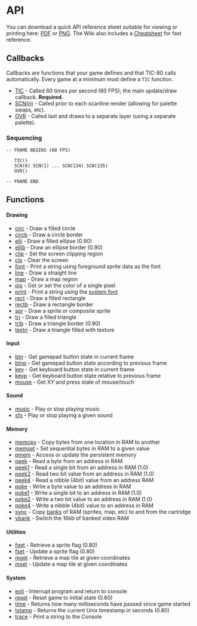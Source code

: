 # API

You can download a quick API reference sheet suitable for viewing or printing here: [PDF](https://cdn.discordapp.com/attachments/290475506875367424/504321039732310031/tic80_reference.pdf) or [PNG](PNG).  The Wiki also includes a [Cheatsheet](Cheatsheet) for fast reference.

## Callbacks

Callbacks are functions that your game defines and that TIC-80 calls automatically.  Every game at a minimum must define a `TIC` function.

* [TIC](tic) - Called 60 times per second (60 FPS); the main update/draw callback. **Required.**
* [SCN(n)](SCN) - Called prior to each scanline render (allowing for palette swaps, etc).
* [OVR](OVR) - Called last and draws to a separate layer (using a separate palette).

### Sequencing

```
-- FRAME BEGINS (60 FPS)

   TIC()
   SCN(0) SCN(1) ... SCN(134) SCN(135)
   OVR()

-- FRAME END
```

## Functions

#### Drawing

* [circ](circ) - Draw a filled circle
* [circb](circb) - Draw a circle border
* [elli](elli) - Draw a filled ellipse (0.90)
* [ellib](ellib) - Draw an ellipse border (0.90)
* [clip](clip) - Set the screen clipping region
* [cls](cls) - Clear the screen
* [font](font) - Print a string using foreground sprite data as the font
* [line](line) - Draw a straight line
* [map](map) - Draw a map region
* [pix](pix) - Get or set the color of a single pixel
* [print](print) - Print a string using the [system font](ram#font)
* [rect](rect) - Draw a filled rectangle
* [rectb](rectb) - Draw a rectangle border
* [spr](spr) - Draw a sprite or composite sprite
* [tri](tri) - Draw a filled triangle
* [trib](trib) - Draw a triangle border (0.90)
* [textri](textri) - Draw a triangle filled with texture


#### Input

* [btn](btn) - Get gamepad button state in current frame
* [btnp](btnp) - Get gamepad button state according to previous frame
* [key](key) - Get keyboard button state in current frame
* [keyp](keyp) - Get keyboard button state relative to previous frame
* [mouse](mouse) - Get XY and press state of mouse/touch

#### Sound

* [music](music) - Play or stop playing music
* [sfx](sfx) - Play or stop playing a given sound

#### Memory

* [memcpy](memcpy) - Copy bytes from one location in RAM to another
* [memset](memset) - Set sequential bytes in RAM to a given value
* [pmem](pmem) - Access or update the persistent memory
* [peek](peek) - Read a byte from an address in RAM
* [peek1](peek) - Read a single bit from an address in RAM (1.0)
* [peek2](peek) - Read two bit value from an address in RAM (1.0)
* [peek4](peek) - Read a nibble (4bit) value from an address RAM
* [poke](poke) - Write a byte value to an address in RAM
* [poke1](poke) - Write a single bit to an address in RAM (1.0)
* [poke2](poke) - Write a two bit value to an address in RAM (1.0)
* [poke4](poke) - Write a nibble (4bit) value to an address in RAM
* [sync](sync) - Copy [banks](bankswitching) of RAM (sprites, map, etc) to and from the cartridge
* [vbank](vbank) - Switch the 16kb of banked video RAM

#### Utilities

* [fget](fget) - Retrieve a sprite flag (0.80)
* [fset](fset) - Update a sprite flag (0.80)
* [mget](mget) - Retrieve a map tile at given coordinates
* [mset](mset) - Update a map tile at given coordinates

#### System

* [exit](exit) - Interrupt program and return to console
* [reset](reset) - Reset game to initial state (0.60)
* [time](time) - Returns how many milliseconds have passed since game started
* [tstamp](tstamp) - Returns the current Unix timestamp in seconds (0.80)
* [trace](trace) - Print a string to the Console
